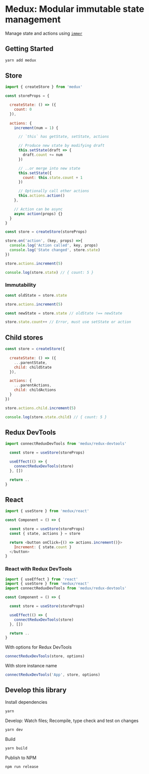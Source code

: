 # Medux: Modular immutable state management

Manage state and actions using [`immer`](https://github.com/immerjs/immer)

## Getting Started

```sh
yarn add medux
```

## Store

```js
import { createStore } from 'medux'

const storeProps = {

  createState: () => ({
    count: 0
  }),
  
  actions: {
    increment(num = 1) {

      // `this` has getState, setState, actions

      // Produce new state by modifying draft
      this.setState(draft => {
        draft.count += num
      })

      // ..or merge into new state
      this.setState({
        count: this.state.count + 1
      })

      // Optionally call other actions
      this.actions.action()
    },

    // Action can be async
    async action(props) {}
  }  
}

const store = createStore(storeProps)

store.on('action', (key, props) =>{
  console.log('Action called', key, props)
  console.log('State changed', store.state)
})

store.actions.increment(5)

console.log(store.state) // { count: 5 }
```

### Immutability

```js
const oldState = store.state

store.actions.increment(5)

const newState = store.state // oldState !== newState

store.state.count++ // Error, must use setState or action
```

## Child stores

```js
const store = createStore({
  
  createState: () => ({
    ...parentState,
    child: childState
  }),

  actions: {
    ...parentActions,
    child: childActions
  }
})

store.actions.child.increment(5)

console.log(store.state.child) // { count: 5 }
```

## Redux DevTools

```js
import connectReduxDevTools from 'medux/redux-devtools'

  const store = useStore(storeProps)

  useEffect(() => {
    connectReduxDevTools(store)
  }, [])

  return ..
}
```

## React

```js
import { useStore } from 'medux/react'

const Component = () => {

  const store = useStore(storeProps)
  const { state, actions } = store

  return <button onClick={() => actions.increment()}>
    Increment: { state.count }
  </button>
}
```

### React with Redux DevTools

```js
import { useEffect } from 'react'
import { useStore } from 'medux/react'
import connectReduxDevTools from 'medux/redux-devtools'

const Component = () => {

  const store = useStore(storeProps)

  useEffect(() => {
    connectReduxDevTools(store)
  }, [])

  return ..
}
```

With options for Redux DevTools

```js
connectReduxDevTools(store, options)
```

With store instance name

```js
connectReduxDevTools('App', store, options)
```


## Develop this library

Install dependencies

```sh
yarn
```

Develop: Watch files; Recompile, type check and test on changes

```sh
yarn dev
```

Build

```sh
yarn build
```

Publish to NPM

```sh
npm run release
```
